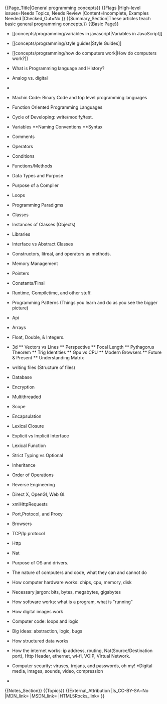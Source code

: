 {{Page_Title|General programming concepts}}
{{Flags
|High-level issues=Needs Topics, Needs Review
|Content=Incomplete, Examples Needed
|Checked_Out=No
}}
{{Summary_Section|These articles teach basic general programming concepts.}}
{{Basic Page}}
* [[concepts/programming/variables in javascript|Variables in JavaScript]]
* [[concepts/programming/style guides|Style Guides]]
* [[concepts/programming/how do computers work|How do computers work?]]
* What is Programming language and History?
* Analog vs. digital
* 
* Machin Code: Binary Code and top level programming languages
* Function Oriented Programming Languages
* Cycle of Developing: write/modify/test.
* Variables
**Naming Conventions
**Syntax
* Comments
* Operators
* Conditions
* Functions/Methods
* Data Types and Purpose
* Purpose of a Compiler
* Loops
* Programming Paradigms
* Classes
* Instances of Classes (Objects)
* Libraries
* Interface vs Abstract Classes
* Constructors, litreal, and operators as methods.
* Memory Management
* Pointers
* Constants/Final
* Runtime, Compiletime, and other stuff.
* Programming Patterns (Things you learn and do as you see the bigger picture)
* Api
* Arrays
* Float, Double, & Integers.
* 3d
** Vectors vs Lines
** Perspective
** Focal Length
** Pythagorus Theorem
** Trig Identities
** Gpu vs CPU
** Modern Browsers
** Future & Present
** Understanding Matrix
* writing files (Structure of files)
* Database
* Encryption
* Multithreaded
* Scope
* Encapsulation
* Lexical Closure
* Explicit vs Implicit Interface
* Lexical Function
* Strict Typing vs Optional
* Inheritance
* Order of Operations
* Reverse Engineering
* Direct X, OpenGl, Web Gl.
* xmlHttpRequests
* Port,Protocol, and Proxy
* Browsers
* TCP/Ip protocol
* Http 
* Nat
* Purpose of OS and drivers.


* The nature of computers and code, what they can and cannot do
* How computer hardware works: chips, cpu, memory, disk
* Necessary jargon: bits, bytes, megabytes, gigabytes
* How software works: what is a program, what is "running"
* How digital images work
* Computer code: loops and logic
* Big ideas: abstraction, logic, bugs
* How structured data works
* How the internet works: ip address, routing, Nat(Source/Destination port), Http Header, ethernet, wi-fi, VOIP, Virtual Network.
* Computer security: viruses, trojans, and passwords, oh my!
*Digital media, images, sounds, video, compression
*
{{Notes_Section}}
{{Topics}}
{{External_Attribution
|Is_CC-BY-SA=No
|MDN_link=
|MSDN_link=
|HTML5Rocks_link=
}}